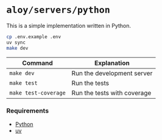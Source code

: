 # `aloy/servers/python`

This is a simple implementation written in Python.

```sh
cp .env.example .env
uv sync
make dev
```

| Command              | Explanation                 |
| -------------------- | --------------------------- |
| `make dev`           | Run the development server  |
| `make test`          | Run the tests               |
| `make test-coverage` | Run the tests with coverage |

### Requirements

- [Python](https://www.python.org/)
- [uv](https://docs.astral.sh/uv/)
